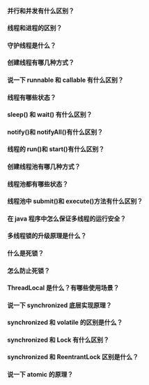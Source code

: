 #### 并行和并发有什么区别？

#### 线程和进程的区别？

#### 守护线程是什么？

#### 创建线程有哪几种方式？

#### 说一下 runnable 和 callable 有什么区别？

#### 线程有哪些状态？

#### sleep() 和 wait() 有什么区别？

#### notify()和 notifyAll()有什么区别？

#### 线程的 run()和 start()有什么区别？

#### 创建线程池有哪几种方式？

#### 线程池都有哪些状态？

#### 线程池中 submit()和 execute()方法有什么区别？

#### 在 java 程序中怎么保证多线程的运行安全？

#### 多线程锁的升级原理是什么？

#### 什么是死锁？

#### 怎么防止死锁？

#### ThreadLocal 是什么？有哪些使用场景？

#### 说一下 synchronized 底层实现原理？

#### synchronized 和 volatile 的区别是什么？

#### synchronized 和 Lock 有什么区别？

#### synchronized 和 ReentrantLock 区别是什么？

#### 说一下 atomic 的原理？
